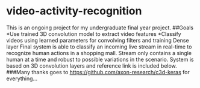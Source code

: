 # video-activity-recognition
This is an ongoing project for my undergraduate final year project. 
##Goals 
  *Use trained 3D convolution model to extract video features
  *Classify videos using learned parameters for convolving filters and training Dense layer 
<return> Final system is able to classify an incoming live stream in real-time to recognize human actions in a shopping mall. Stream only contains a single human at a time and robust to possible variations in the scenario. System is based on 3D convolution layers and reference link is included below. <return>
###Many thanks goes to https://github.com/axon-research/c3d-keras for everything...
